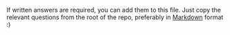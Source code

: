 If written answers are required, you can add them to this file. Just copy the
relevant questions from the root of the repo, preferably in
[Markdown](https://guides.github.com/features/mastering-markdown/) format :)
